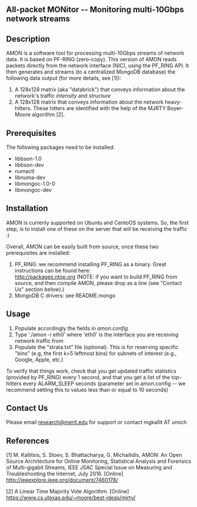 All-packet MONitor --  Monitoring multi-10Gbps network streams
------------------------------------------------------

Description
-------------
AMON is a software tool for processing multi-10Gbps streams of network data.
It is based on PF-RING (zero-copy).
This version of AMON reads packets directly from the network interface (NIC),
using the PF\_RING API. It then generates and streams (to a centralized MongoDB
database) the following data output (for more details, see [1]):
1. A 128x128 matrix (aka "databrick") that conveys information about the network's traffic *intensity* and *structure* 
2. A 128x128 matrix that conveys information about the network heavy-hitters. These hitters are identified with the help of the MJRTY Boyer-Moore algorithm [2].

Prerequisites
-------------

The following packages need to be installed:
  * libbson-1.0
  * libbson-dev
  * numactl
  * libnuma-dev
  * libmongoc-1.0-0
  * libmongoc-dev

Installation
-------------
AMON is currenly supported on Ubuntu and CentoOS systems. So, the first step, is to install one of these on the server that will be receiving the traffic :)

Overall, AMON can be easily built from source, once these two prerequisites are installed:
1. PF\_RING: we recommend installing PF\_RING as a binary. Great instructions can be found here:  
http://packages.ntop.org (NOTE: if you want to build PF\_RING from source, and then compile AMON, please drop as a line (see "Contact Us" section below).)
2. MongoDB C drivers: see README.mongo

Usage
------
1. Populate accordingly the fields in *amon.config*
2. Type './amon -i eth0' where 'eth0' is the interface you are receiving network traffic from
3. Populate the "strata.txt" file (optional). This is for reserving specific "bins" (e.g, the first k=5 leftmost bins) for subnets of interest (e.g., Google, Apple, etc.)

To verify that things work, check that you get updated traffic statistics (provided by PF\_RING) every 1 second, and that you get a list of the top-hitters every 
ALARM\_SLEEP seconds (parameter set in amon.config -- we recommend setting this to values less than or equal to 10 seconds)

Contact Us
----------

Please email research@merit.edu for support or contact mgkallit AT umich

References
-------------

[1]  M. Kallitsis, S. Stoev, S. Bhattacharya, G. Michailidis, AMON: An Open Source Architecture for Online Monitoring, Statistical Analysis and Forensics of Multi-gigabit Streams, IEEE JSAC Special Issue on Measuring and Troubleshooting the Internet, July 2016. [Online] http://ieeexplore.ieee.org/document/7460178/

[2] A Linear Time Majority Vote Algorithm. [Online] https://www.cs.utexas.edu/~moore/best-ideas/mjrty/
